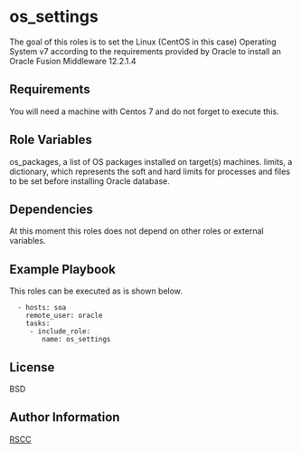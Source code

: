 os_settings
===========

The goal of this roles is to set the Linux (CentOS in this case) Operating System v7 according to the requirements provided by Oracle to install an Oracle Fusion Middleware 12.2.1.4

Requirements
------------

You will need a machine with Centos 7 and do not forget to execute this.

Role Variables
--------------
os_packages, a list of OS packages installed on target(s) machines.
limits, a dictionary, which represents the soft and hard limits for processes and files to be set before installing Oracle database.

Dependencies
------------
At this moment this roles does not depend on other roles or external variables.

Example Playbook
----------------

This roles can be executed as is shown below.

      - hosts: soa
        remote_user: oracle
        tasks:
         - include_role:
            name: os_settings

License
-------

BSD

Author Information
------------------

[RSCC](https://www.linkedin.com/in/raul-castillo-11051980/)